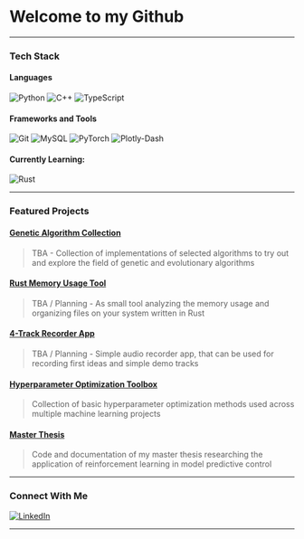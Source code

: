 <h1 align="left">Welcome to my Github </h1>

---

### Tech Stack

#### Languages

![Python](https://img.shields.io/badge/python-yellow?style=for-the-badge&logo=python&logoColor=white)
![C++](https://img.shields.io/badge/c%2B%2B-blue?style=for-the-badge&logo=c%2B%2B&logoColor=white)
![TypeScript](https://img.shields.io/badge/typescript-%233178C6?style=for-the-badge&logo=typescript&logoColor=white)

#### Frameworks and Tools

![Git](https://img.shields.io/badge/git-orange?style=for-the-badge&logo=git&logoColor=white)
![MySQL](https://img.shields.io/badge/mysql-%234479A1?style=for-the-badge&logo=mysql&logoColor=white)
![PyTorch](https://img.shields.io/badge/pytorch-%23EE4C2C?style=for-the-badge&logo=pytorch&logoColor=white)
![Plotly-Dash](https://img.shields.io/badge/plotly%2Fdash-%233F4F75?style=for-the-badge&logo=plotly&logoColor=white)


#### Currently Learning: 

![Rust](https://img.shields.io/badge/rust-black?style=for-the-badge&logo=rust&logoColor=white)


---

### Featured Projects

#### [Genetic Algorithm Collection](https://github.com/GitPascalP/genetic-algorithm-collection)
> TBA - Collection of implementations of selected algorithms to try out and explore the field of genetic and evolutionary algorithms

#### [Rust Memory Usage Tool](https://github.com/GitPascalP/rust-memory-analyzer)
> TBA / Planning - As small tool analyzing the memory usage and organizing files on your system written in Rust 

#### [4-Track Recorder App](https://github.com/GitPascalP/)
> TBA / Planning - Simple audio recorder app, that can be used for recording first ideas and simple demo tracks

#### [Hyperparameter Optimization Toolbox](https://github.com/GitPascalP/hyperparameter-optimizer-collection)
> Collection of basic hyperparameter optimization methods used across multiple machine learning projects

#### [Master Thesis](https://github.com/GitPascalP/masc)
> Code and documentation of my master thesis researching the application of reinforcement learning in model predictive control

---

### Connect With Me

[![LinkedIn](https://img.shields.io/badge/-LinkedIn-blue?style=flat-square&logo=Linkedin&logoColor=white&link=https://www.linkedin.com/in/pascal-peters-linked/)](https://www.linkedin.com/in/pascal-peters-linked/)

---

